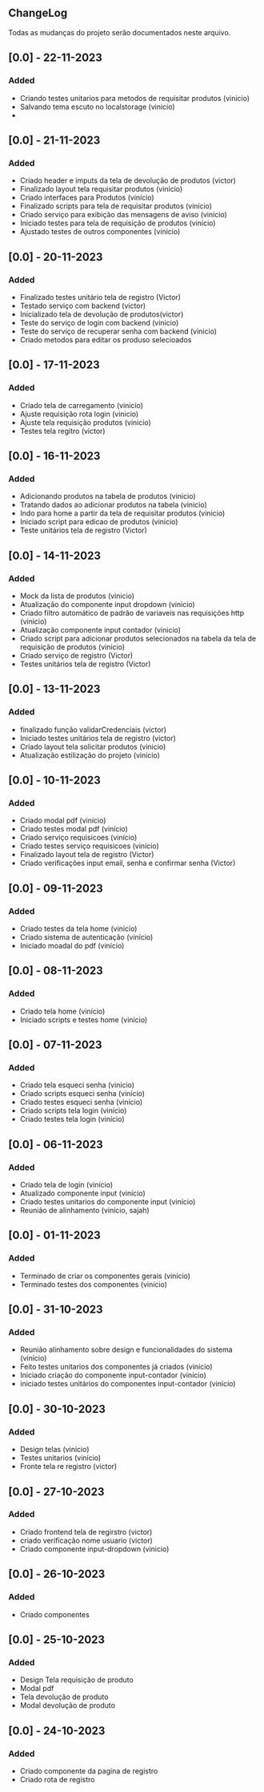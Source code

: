 ## ChangeLog

Todas as mudanças do projeto serão documentados neste arquivo.
## [0.0] - 22-11-2023 
### Added
- Criando testes unitarios para metodos de requisitar produtos (vinicio)
- Salvando tema escuto no localstorage (vinicio)
- 

## [0.0] - 21-11-2023 
### Added
- Criado header e imputs da tela de devolução de produtos (victor)
- Finalizado layout tela requisitar produtos (vinício)
- Criado interfaces para Produtos (vinício)
- Finalizado scripts para tela de requisitar produtos (vinício)
- Criado serviço para exibição das mensagens de aviso (vinício)
- Iniciado testes para tela de requisição de produtos (vinício)
- Ajustado testes de outros componentes (vinício)

## [0.0] - 20-11-2023 
### Added
- Finalizado testes unitário tela de registro (Victor)
- Testado serviço com backend (victor)
- Inicializado tela de devolução de produtos(victor)
- Teste do serviço de login com backend (vinicio)
- Teste do serviço de recuperar senha com backend (vinicio)
- Criado metodos para editar os produso selecioados

## [0.0] - 17-11-2023 
### Added
- Criado tela de carregamento (vinicio)
- Ajuste requisição rota login (vinicio)
- Ajuste tela requisição produtos (vinicio)
- Testes tela regitro (victor)

## [0.0] - 16-11-2023 
### Added
- Adicionando produtos na tabela de produtos (vinicio)
- Tratando dados ao adicionar produtos na tabela (vinicio)
- Indo para home  a partir da tela de requisitar produtos (vinicio)
- Iniciado script para edicao de produtos (vinicio)
- Teste unitários tela de registro (Victor)

## [0.0] - 14-11-2023 
### Added
- Mock da lista de produtos (vinicio)
- Atualização do componente input dropdown (vinicio)
- Criado filtro automático de padrão de variaveis nas requisições http (vinicio)
- Atualização componente input contador (vinicio)
- Criado script para adicionar produtos selecionados na tabela da tela de requisição de produtos (vinicio)
- Criado serviço de registro (Victor)
- Testes unitários tela de registro (Victor)

## [0.0] - 13-11-2023 
### Added
- finalizado função validarCredenciais (victor)
- Iniciado testes unitários tela de registro (victor)
- Criado layout tela solicitar produtos (vinicio)
- Atualização estilização do projeto (vinicio)

## [0.0] - 10-11-2023 
### Added
- Criado modal pdf (vinício)
- Criado testes modal pdf (vinício)
- Criado serviço requisicoes (vinício)
- Criado testes serviço requisicoes (vinício)
- Finalizado layout tela de registro (Victor)
- Criado verificações input email, senha e confirmar senha (Victor)

## [0.0] - 09-11-2023 
### Added
- Criado testes da tela home (vinício)
- Criado sistema de autenticação (vinício)
- Iniciado moadal do pdf (vinício)

## [0.0] - 08-11-2023 
### Added
- Criado tela home (vinício)
- Iniciado scripts e testes home (vinício)

## [0.0] - 07-11-2023 
### Added
- Criado tela esqueci senha (vinício)
- Criado scripts esqueci senha (vinício)
- Criado testes esqueci senha (vinício)
- Criado scripts tela login (vinício)
- Criado testes tela login (vinício)

## [0.0] - 06-11-2023 
### Added
- Criado tela de login (vinício)
- Atualizado componente input (vinício)
- Criado testes unitarios do  componente input (vinício)
- Reunião de alinhamento (vinício, sajah)

## [0.0] - 01-11-2023 
### Added
- Terminado de criar os componentes gerais (vinício)
- Terminado testes dos componentes (vinício)

## [0.0] - 31-10-2023 
### Added
- Reunião alinhamento sobre design e funcionalidades do sistema (vinício)
- Feito testes unitarios dos componentes já criados (vinício)
- Iniciado criação do componente input-contador (vinício)
- iniciado testes unitários do componentes input-contador (vinício)

## [0.0] - 30-10-2023 
### Added
- Design telas (vinício)
- Testes unitarios (vinício)
- Fronte tela re registro (victor)

## [0.0] - 27-10-2023 
### Added
- Criado frontend tela de regirstro (victor)
- criado verificação nome usuario (victor)
- Criado componente input-dropdown (vinicio)


## [0.0] - 26-10-2023 
### Added
- Criado componentes

## [0.0] - 25-10-2023 
### Added
- Design Tela requisição de produto
- Modal pdf
- Tela devolução de produto
- Modal devolução de produto

## [0.0] - 24-10-2023 
### Added
- Criado componente da pagina de registro
- Criado rota de registro
